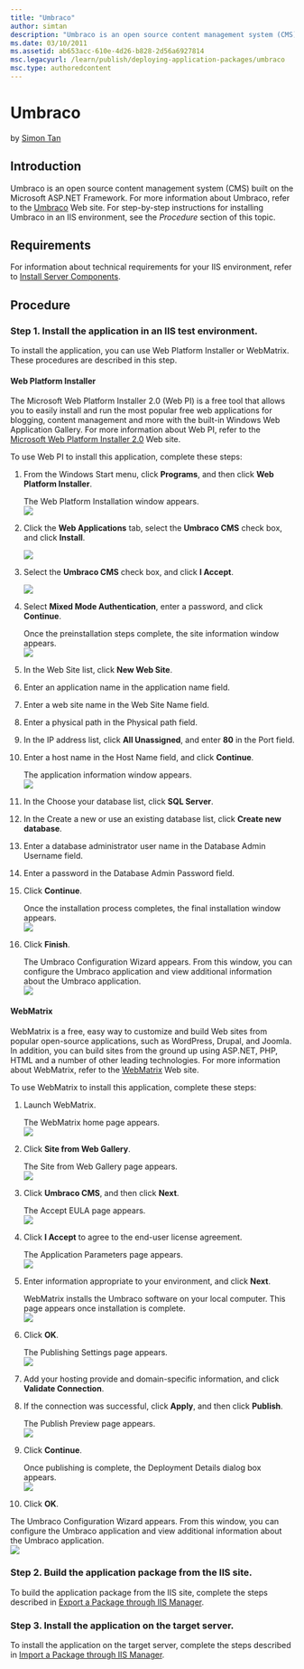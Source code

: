 ```yaml
---
title: "Umbraco"
author: simtan
description: "Umbraco is an open source content management system (CMS) built on the Microsoft ASP.NET Framework. For more information about Umbraco, refer to the Umbraco..."
ms.date: 03/10/2011
ms.assetid: ab653acc-610e-4d26-b828-2d56a6927814
msc.legacyurl: /learn/publish/deploying-application-packages/umbraco
msc.type: authoredcontent
---
```

Umbraco
====================
by [Simon Tan](https://github.com/simtan)

## Introduction

Umbraco is an open source content management system (CMS) built on the Microsoft ASP.NET Framework. For more information about Umbraco, refer to the [Umbraco](http://www.umbraco.org/ "Umbraco") Web site. For step-by-step instructions for installing Umbraco in an IIS environment, see the *Procedure* section of this topic.

## Requirements

For information about technical requirements for your IIS environment, refer to [Install Server Components](../../web-hosting/joining-the-web-hosting-gallery/install-server-components.md).

## Procedure

### Step 1. Install the application in an IIS test environment.

To install the application, you can use Web Platform Installer or WebMatrix. These procedures are described in this step.

#### Web Platform Installer

The Microsoft Web Platform Installer 2.0 (Web PI) is a free tool that allows you to easily install and run the most popular free web applications for blogging, content management and more with the built-in Windows Web Application Gallery. For more information about Web PI, refer to the [Microsoft Web Platform Installer 2.0](https://www.microsoft.com/web/downloads/platform.aspx) Web site.

To use Web PI to install this application, complete these steps:

1. From the Windows Start menu, click **Programs**, and then click **Web Platform Installer**.  
  
   The Web Platform Installation window appears.  
    [![](umbraco/_static/image2.jpg)](umbraco/_static/image1.jpg)
2. Click the **Web Applications** tab, select the **Umbraco CMS** check box, and click **Install**.  
  
    [![](umbraco/_static/image4.jpg)](umbraco/_static/image3.jpg)
3. Select the **Umbraco CMS** check box, and click **I Accept**.  
  
    [![](umbraco/_static/image6.jpg)](umbraco/_static/image5.jpg)
4. Select **Mixed Mode Authentication**, enter a password, and click **Continue**.

    Once the preinstallation steps complete, the site information window appears.  
   [![](umbraco/_static/image8.jpg)](umbraco/_static/image7.jpg)
5. In the Web Site list, click **New Web Site**.
6. Enter an application name in the application name field.
7. Enter a web site name in the Web Site Name field.
8. Enter a physical path in the Physical path field.
9. In the IP address list, click **All Unassigned**, and enter **80** in the Port field.
10. Enter a host name in the Host Name field, and click **Continue**.  
  
    The application information window appears.  
    [![](umbraco/_static/image10.jpg)](umbraco/_static/image9.jpg)
11. In the Choose your database list, click **SQL Server**.
12. In the Create a new or use an existing database list, click **Create new database**.
13. Enter a database administrator user name in the Database Admin Username field.
14. Enter a password in the Database Admin Password field.
15. Click **Continue**.  
  
    Once the installation process completes, the final installation window appears.  
    [![](umbraco/_static/image12.jpg)](umbraco/_static/image11.jpg)
16. Click **Finish**.  
  
    The Umbraco Configuration Wizard appears. From this window, you can configure the Umbraco application and view additional information about the Umbraco application.  
    [![](umbraco/_static/image14.jpg)](umbraco/_static/image13.jpg)

#### WebMatrix

WebMatrix is a free, easy way to customize and build Web sites from popular open-source applications, such as WordPress, Drupal, and Joomla. In addition, you can build sites from the ground up using ASP.NET, PHP, HTML and a number of other leading technologies. For more information about WebMatrix, refer to the [WebMatrix](https://www.microsoft.com/web/webmatrix/) Web site.

To use WebMatrix to install this application, complete these steps:

1. Launch WebMatrix.  
  
   The WebMatrix home page appears.  
    [![](umbraco/_static/image16.jpg)](umbraco/_static/image15.jpg)
2. Click **Site from Web Gallery**.  
  
   The Site from Web Gallery page appears.  
    [![](umbraco/_static/image18.jpg)](umbraco/_static/image17.jpg)
3. Click **Umbraco CMS**, and then click **Next**.  
  
   The Accept EULA page appears.  
    [![](umbraco/_static/image20.jpg)](umbraco/_static/image19.jpg)
4. Click **I Accept** to agree to the end-user license agreement.  
  
   The Application Parameters page appears.  
    [![](umbraco/_static/image22.jpg)](umbraco/_static/image21.jpg)
5. Enter information appropriate to your environment, and click **Next**.
  
   WebMatrix installs the Umbraco software on your local computer. This page appears once installation is complete.  
    [![](umbraco/_static/image24.jpg)](umbraco/_static/image23.jpg)
6. Click **OK**.  
  
   The Publishing Settings page appears.  
    [![](umbraco/_static/image26.jpg)](umbraco/_static/image25.jpg)
7. Add your hosting provide and domain-specific information, and click **Validate Connection**.
8. If the connection was successful, click **Apply**, and then click **Publish**.  
  
   The Publish Preview page appears.  
    [![](umbraco/_static/image28.jpg)](umbraco/_static/image27.jpg)
9. Click **Continue**.

    Once publishing is complete, the Deployment Details dialog box appears.  
   [![](umbraco/_static/image30.jpg)](umbraco/_static/image29.jpg)
10. Click **OK**.  
  
The Umbraco Configuration Wizard appears. From this window, you can configure the Umbraco application and view additional information about the Umbraco application.  
[![](umbraco/_static/image32.jpg)](umbraco/_static/image31.jpg)

### Step 2. Build the application package from the IIS site.

To build the application package from the IIS site, complete the steps described in [Export a Package through IIS Manager](../using-web-deploy/export-a-package-through-iis-manager.md).

### Step 3. Install the application on the target server.

To install the application on the target server, complete the steps described in [Import a Package through IIS Manager](../using-web-deploy/import-a-package-through-iis-manager.md).
